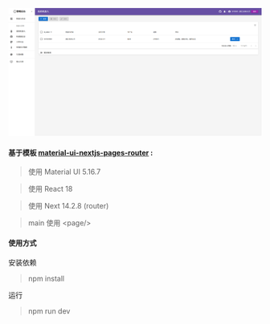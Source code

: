 

![](public/images/page_myrobot.png)

#### 基于模板 [material-ui-nextjs-pages-router](https://github.com/mui/material-ui/tree/master/examples/material-ui-nextjs) :
> 使用 Material UI 5.16.7

> 使用 React 18

> 使用 Next 14.2.8 (router)

> main 使用 <page/\>

#### 使用方式

安装依赖
> npm install

运行
> npm run dev